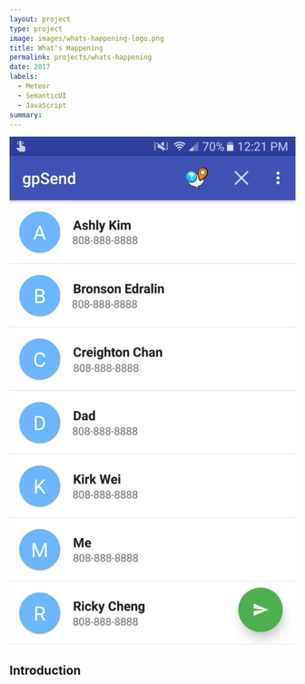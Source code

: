 ```yaml
---
layout: project
type: project
image: images/whats-happening-logo.png
title: What's Happening
permalink: projects/whats-happening
date: 2017
labels:
  - Meteor
  - SemanticUI
  - JavaScript
summary: 
---
```


<img class="ui medium right floated image" src="../images/gpsend-homescreen.png">

## Introduction
